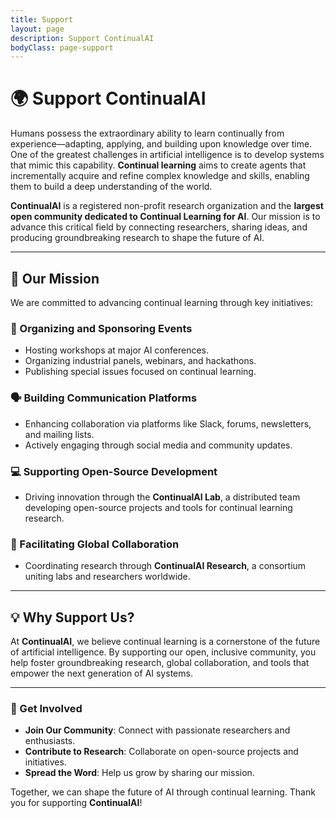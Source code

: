 ```yaml
---
title: Support
layout: page
description: Support ContinualAI
bodyClass: page-support
---
```


# 🌍 Support ContinualAI

Humans possess the extraordinary ability to learn continually from experience—adapting, applying, and building upon knowledge over time. One of the greatest challenges in artificial intelligence is to develop systems that mimic this capability. **Continual learning** aims to create agents that incrementally acquire and refine complex knowledge and skills, enabling them to build a deep understanding of the world.

**ContinualAI** is a registered non-profit research organization and the **largest open community dedicated to Continual Learning for AI**. Our mission is to advance this critical field by connecting researchers, sharing ideas, and producing groundbreaking research to shape the future of AI.

---

## 🎯 Our Mission

We are committed to advancing continual learning through key initiatives:

### 📅 Organizing and Sponsoring Events
- Hosting workshops at major AI conferences.
- Organizing industrial panels, webinars, and hackathons.
- Publishing special issues focused on continual learning.

### 🗣️ Building Communication Platforms
- Enhancing collaboration via platforms like Slack, forums, newsletters, and mailing lists.
- Actively engaging through social media and community updates.

### 💻 Supporting Open-Source Development
- Driving innovation through the **ContinualAI Lab**, a distributed team developing open-source projects and tools for continual learning research.

### 🤝 Facilitating Global Collaboration
- Coordinating research through **ContinualAI Research**, a consortium uniting labs and researchers worldwide.

---

## 💡 Why Support Us?

At **ContinualAI**, we believe continual learning is a cornerstone of the future of artificial intelligence. By supporting our open, inclusive community, you help foster groundbreaking research, global collaboration, and tools that empower the next generation of AI systems.

---

### 🌟 Get Involved
- **Join Our Community**: Connect with passionate researchers and enthusiasts.
- **Contribute to Research**: Collaborate on open-source projects and initiatives.
- **Spread the Word**: Help us grow by sharing our mission.

Together, we can shape the future of AI through continual learning. Thank you for supporting **ContinualAI**!

